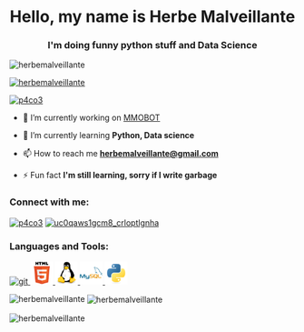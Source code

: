 <h1 align="center">Hello, my name is Herbe Malveillante</h1>
<h3 align="center">I'm doing funny python stuff and Data Science</h3>

<p align="left"> <img src="https://komarev.com/ghpvc/?username=herbemalveillante&label=Profile%20views&color=0e75b6&style=flat" alt="herbemalveillante" /> </p>

<p align="left"> <a href="https://github.com/ryo-ma/github-profile-trophy"><img src="https://github-profile-trophy.vercel.app/?username=herbemalveillante" alt="herbemalveillante" /></a> </p>

<p align="left"> <a href="https://twitter.com/p4co3" target="blank"><img src="https://img.shields.io/twitter/follow/p4co3?logo=twitter&style=for-the-badge" alt="p4co3" /></a> </p>

- 🔭 I’m currently working on [MMOBOT](https://github.com/HerbeMalveillante/MMOBOT)

- 🌱 I’m currently learning **Python, Data science**

- 📫 How to reach me **herbemalveillante@gmail.com**

- ⚡ Fun fact **I'm still learning, sorry if I write garbage**

<h3 align="left">Connect with me:</h3>
<p align="left">
<a href="https://twitter.com/p4co3" target="blank"><img align="center" src="https://cdn.jsdelivr.net/npm/simple-icons@3.0.1/icons/twitter.svg" alt="p4co3" height="30" width="40" /></a>
<a href="https://www.youtube.com/c/uc0qaws1gcm8_crloptlgnha" target="blank"><img align="center" src="https://cdn.jsdelivr.net/npm/simple-icons@3.0.1/icons/youtube.svg" alt="uc0qaws1gcm8_crloptlgnha" height="30" width="40" /></a>
</p>

<h3 align="left">Languages and Tools:</h3>
<p align="left"> <a href="https://git-scm.com/" target="_blank"> <img src="https://www.vectorlogo.zone/logos/git-scm/git-scm-icon.svg" alt="git" width="40" height="40"/> </a> <a href="https://www.w3.org/html/" target="_blank"> <img src="https://raw.githubusercontent.com/devicons/devicon/master/icons/html5/html5-original-wordmark.svg" alt="html5" width="40" height="40"/> </a> <a href="https://www.linux.org/" target="_blank"> <img src="https://raw.githubusercontent.com/devicons/devicon/master/icons/linux/linux-original.svg" alt="linux" width="40" height="40"/> </a> <a href="https://www.mysql.com/" target="_blank"> <img src="https://raw.githubusercontent.com/devicons/devicon/master/icons/mysql/mysql-original-wordmark.svg" alt="mysql" width="40" height="40"/> </a> <a href="https://www.python.org" target="_blank"> <img src="https://raw.githubusercontent.com/devicons/devicon/master/icons/python/python-original.svg" alt="python" width="40" height="40"/> </a> </p>

<p><img align="left" src="https://github-readme-stats.vercel.app/api/top-langs?username=herbemalveillante&show_icons=true&locale=en&layout=compact" alt="herbemalveillante" /></p>

<p>&nbsp;<img align="center" src="https://github-readme-stats.vercel.app/api?username=herbemalveillante&show_icons=true&locale=en" alt="herbemalveillante" /></p>

<p><img align="center" src="https://github-readme-streak-stats.herokuapp.com/?user=herbemalveillante&" alt="herbemalveillante" /></p>

